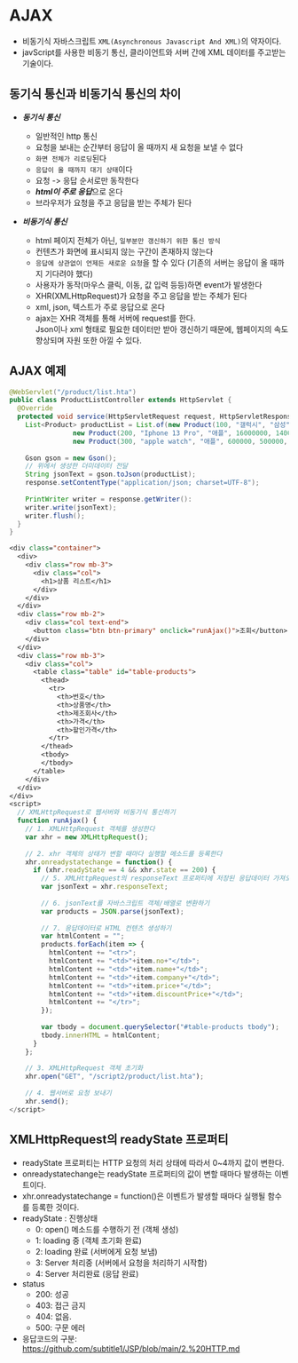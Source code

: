 # AJAX
- 비동기식 자바스크립트 `XML(Asynchronous Javascript And XML)`의 약자이다.
- javScript를 사용한 비동기 통신, 클라이언트와 서버 간에 XML 데이터를 주고받는 기술이다.

## 동기식 통신과 비동기식 통신의 차이
- ***동기식 통신***
  + 일반적인 http 통신
  + 요청을 보내는 순간부터 응답이 올 때까지 새 요청을 보낼 수 없다
  + `화면 전체가 리로딩`된다
  + `응답이 올 때까지 대기 상태`이다
  + 요청 -> 응답 순서로만 동작한다
  + ***html이 주로 응답***으로 온다
  + 브라우저가 요청을 주고 응답을 받는 주체가 된다
  
- ***비동기식 통신***
  + html 페이지 전체가 아닌, `일부분만 갱신하기 위한 통신 방식`
  + 컨텐츠가 화면에 표시되지 않는 구간이 존재하지 않는다
  + `응답에 상관없이 언제든 새로운 요청`을 할 수 있다 (기존의 서버는 응답이 올 때까지 기다려야 했다)
  + 사용자가 동작(마우스 클릭, 이동, 값 입력 등등)하면 event가 발생한다
  + XHR(XMLHttpRequest)가 요청을 주고 응답을 받는 주체가 된다
  + xml, json, 텍스트가 주로 응답으로 온다
  + ajax는 XHR 객체를 통해 서버에 request를 한다. <br> Json이나 xml 형태로 필요한 데이터만 받아 갱신하기 때문에, 웹페이지의 속도 향상되며 자원 또한 아낄 수 있다.
 
## AJAX 예제
```java
@WebServlet("/product/list.hta")
public class ProductListController extends HttpServlet {
  @Override
  protected void service(HttpServletRequest request, HttpServletResponse response) throws ServletException, IOException {
    List<Product> productList = List.of(new Product(100, "갤럭시", "삼성", 15000000, 1300000, true),
				new Product(200, "Iphone 13 Pro", "애플", 16000000, 1400000, true),
				new Product(300, "apple watch", "애플", 600000, 500000, false));
        
    Gson gson = new Gson();
    // 위에서 생성한 더미데이터 전달
    String jsonText = gson.toJson(productList);
    response.setContentType("application/json; charset=UTF-8");
    
    PrintWriter writer = response.getWriter():
    writer.write(jsonText);
    writer.flush();
  }
}
```
```jsp
<div class="container">    
  <div>
    <div class="row mb-3">
      <div class="col">
        <h1>상품 리스트</h1>
      </div>
    </div>
  </div>
  <div class="row mb-2">
    <div class="col text-end">
      <button class="btn btn-primary" onclick="runAjax()">조회</button>
    </div>
  </div>
  <div class="row mb-3">
    <div class="col">
      <table class="table" id="table-products">
        <thead>
          <tr>
            <th>번호</th>
            <th>상품명</th>
            <th>제조회사</th>
            <th>가격</th>
            <th>할인가격</th>
          </tr>
        </thead>
        <tbody>
        </tbody>
      </table>
    </div>
  </div>
</div>
<script>
  // XMLHttpRequest로 웹서버와 비동기식 통신하기
  function runAjax() {
    // 1. XMLHttpRequest 객체를 생성한다
    var xhr = new XMLHttpRequest();
    
    // 2. xhr 객체의 상태가 변할 때마다 실행할 메소드를 등록한다
    xhr.onreadystatechange = function() {
      if (xhr.readyState == 4 && xhr.state == 200) {
        // 5. XMLHttpRequest의 responseText 프로퍼티에 저장된 응답데이터 가져오기
        var jsonText = xhr.responseText;
        
        // 6. jsonText를 자바스크립트 객체/배열로 변환하기
        var products = JSON.parse(jsonText);
        
        // 7. 응답데이터로 HTML 컨텐츠 생성하기
        var htmlContent = "";
        products.forEach(item => {
          htmlContent += "<tr>";
          htmlContent += "<td>"+item.no+"</td>";
          htmlContent += "<td>"+item.name+"</td>";
          htmlContent += "<td>"+item.company+"</td>";
          htmlContent += "<td>"+item.price+"</td>";
          htmlContent += "<td>"+item.discountPrice+"</td>";
          htmlContent += "</tr>";
        });
        
        var tbody = document.querySelector("#table-products tbody");
        tbody.innerHTML = htmlContent;
      }
    };
    
    // 3. XMLHttpRequest 객체 초기화
    xhr.open("GET", "/script2/product/list.hta");
    
    // 4. 웹서버로 요청 보내기
    xhr.send();
</script>
```

## XMLHttpRequest의 readyState 프로퍼티
- readyState 프로퍼티는 HTTP 요청의 처리 상태에 따라서 0~4까지 값이 변한다.
- onreadystatechange는 readyState 프로퍼티의 값이 변할 때마다 발생하는 이벤트이다.
- xhr.onreadystatechange = function()은 이벤트가 발생할 때마다 실행될 함수를 등록한 것이다.
- readyState : 진행상태
    + 0: open() 메소드를 수행하기 전 (객체 생성)
    + 1: loading 중 (객체 초기화 완료)
    + 2: loading 완료 (서버에게 요청 보냄)
    + 3: Server 처리중 (서버에서 요청을 처리하기 시작함)
    + 4: Server 처리완료 (응답 완료)
- status
  + 200: 성공
  + 403: 접근 금지
  + 404: 없음.
  + 500: 구문 에러
- 응답코드의 구분: https://github.com/subtitle1/JSP/blob/main/2.%20HTTP.md
